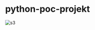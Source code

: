 # python-poc-projekt

![s3](https://user-images.githubusercontent.com/72691985/159589214-12b0040f-de77-4ddd-9de6-af036428c259.PNG)
